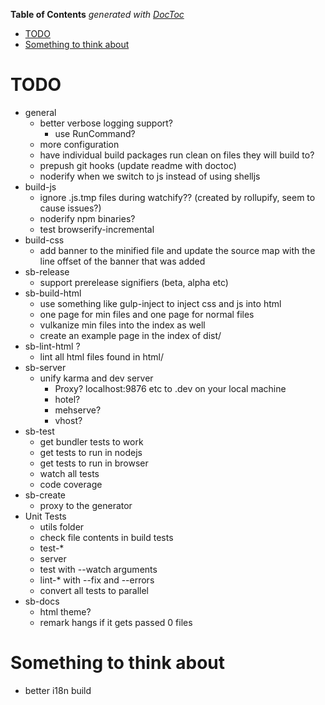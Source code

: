 <!-- START doctoc generated TOC please keep comment here to allow auto update -->
<!-- DON'T EDIT THIS SECTION, INSTEAD RE-RUN doctoc TO UPDATE -->
**Table of Contents**  *generated with [DocToc](https://github.com/thlorenz/doctoc)*

- [TODO](#todo)
- [Something to think about](#something-to-think-about)

<!-- END doctoc generated TOC please keep comment here to allow auto update -->

# TODO
* general
  * better verbose logging support?
    * use RunCommand?
  * more configuration
  * have individual build packages run clean on files they will build to?
  * prepush git hooks (update readme with doctoc)
  * noderify when we switch to js instead of using shelljs
* build-js
  * ignore .js.tmp files during watchify?? (created by rollupify, seem to cause issues?)
  * noderify npm binaries?
  * test browserify-incremental
* build-css
  * add banner to the minified file and update the source map with the line offset of the banner that was added
* sb-release
  * support prerelease signifiers (beta, alpha etc)
* sb-build-html
  * use something like gulp-inject to inject css and js into html
  * one page for min files and one page for normal files
  * vulkanize min files into the index as well
  * create an example page in the index of dist/
* sb-lint-html ?
  * lint all html files found in html/
* sb-server
  * unify karma and dev server
    * Proxy? localhost:9876 etc to <project-name>.dev on your local machine
    * hotel?
    * mehserve?
    * vhost?
* sb-test
  * get bundler tests to work
  * get tests to run in nodejs
  * get tests to run in browser
  * watch all tests
  * code coverage
* sb-create
  * proxy to the generator
* Unit Tests
  * utils folder
  * check file contents in build tests
  * test-*
  * server
  * test with --watch arguments
  * lint-* with --fix and --errors
  * convert all tests to parallel
* sb-docs
  * html theme?
  * remark hangs if it gets passed 0 files

# Something to think about
* better i18n build
